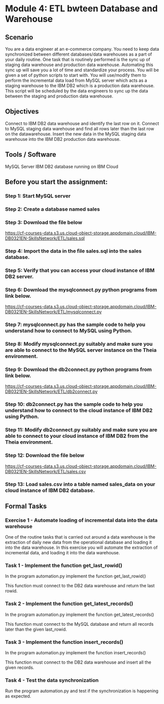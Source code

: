 # Module 4: ETL bwteen Database and Warehouse

## Scenario

You are a data engineer at an e-commerce company. You need to keep data synchronized between different databases/data warehouses as a part of your daily routine. One task that is routinely performed is the sync up of staging data warehouse and production data warehouse. Automating this sync up will save you a lot of time and standardize your process. You will be given a set of python scripts to start with. You will use/modify them to perform the incremental data load from MySQL server which acts as a staging warehouse to the IBM DB2 which is a production data warehouse. This script will be scheduled by the data engineers to sync up the data between the staging and production data warehouse.

## Objectives

Connect to IBM DB2 data warehouse and identify the last row on it.
Connect to MySQL staging data warehouse and find all rows later than the last row on the datawarehouse.
Insert the new data in the MySQL staging data warehouse into the IBM DB2 production data warehouse.

## Tools / Software

MySQL Server
IBM DB2 database running on IBM Cloud

## Before you start the assignment:

### Step 1: Start MySQL server

### Step 2: Create a database named sales

### Step 3: Download the file below

https://cf-courses-data.s3.us.cloud-object-storage.appdomain.cloud/IBM-DB0321EN-SkillsNetwork/ETL/sales.sql

### Step 4: Import the data in the file sales.sql into the sales database.

### Step 5: Verify that you can access your cloud instance of IBM DB2 server.

### Step 6: Download the mysqlconnect.py python programs from link below.

https://cf-courses-data.s3.us.cloud-object-storage.appdomain.cloud/IBM-DB0321EN-SkillsNetwork/ETL/mysqlconnect.py

### Step 7: mysqlconnect.py has the sample code to help you understand how to connect to MySQL using Python.

### Step 8: Modify mysqlconnect.py suitably and make sure you are able to connect to the MySQL server instance on the Theia environment.

### Step 9: Download the db2connect.py python programs from link below.

https://cf-courses-data.s3.us.cloud-object-storage.appdomain.cloud/IBM-DB0321EN-SkillsNetwork/ETL/db2connect.py

### Step 10: db2connect.py has the sample code to help you understand how to connect to the cloud instance of IBM DB2 using Python.

### Step 11: Modify db2connect.py suitably and make sure you are able to connect to your cloud instance of IBM DB2 from the Theia environment.

### Step 12: Download the file below

https://cf-courses-data.s3.us.cloud-object-storage.appdomain.cloud/IBM-DB0321EN-SkillsNetwork/ETL/sales.csv

### Step 13: Load sales.csv into a table named sales_data on your cloud instance of IBM DB2 database.

## Formal Tasks

### Exercise 1 - Automate loading of incremental data into the data warehouse
One of the routine tasks that is carried out around a data warehouse is the extraction of daily new data from the operational database and loading it into the data warehouse. In this exercise you will automate the extraction of incremental data, and loading it into the data warehouse.

### Task 1 - Implement the function get_last_rowid()
In the program automation.py implement the function get_last_rowid()

This function must connect to the DB2 data warehouse and return the last rowid.

### Task 2 - Implement the function get_latest_records()
In the program automation.py implement the function get_latest_records()

This function must connect to the MySQL database and return all records later than the given last_rowid.

### Task 3 - Implement the function insert_records()
In the program automation.py implement the function insert_records()

This function must connect to the DB2 data warehouse and insert all the given records.

### Task 4 - Test the data synchronization
Run the program automation.py and test if the synchronization is happening as expected.
